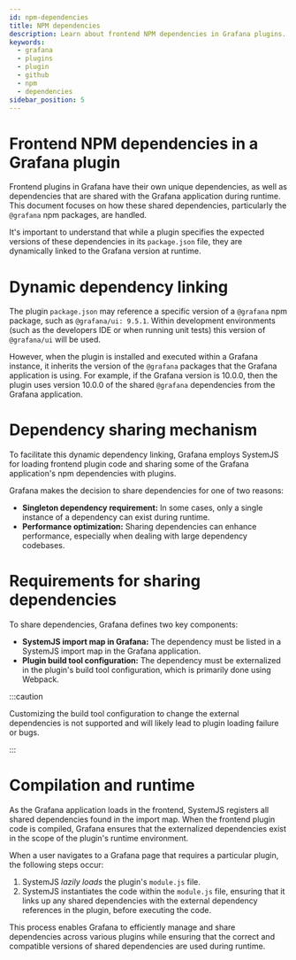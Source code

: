 ```yaml
---
id: npm-dependencies
title: NPM dependencies
description: Learn about frontend NPM dependencies in Grafana plugins.
keywords:
  - grafana
  - plugins
  - plugin
  - github
  - npm
  - dependencies
sidebar_position: 5
---
```


# Frontend NPM dependencies in a Grafana plugin

Frontend plugins in Grafana have their own unique dependencies, as well as dependencies that are shared with the Grafana application during runtime. This document focuses on how these shared dependencies, particularly the `@grafana` npm packages, are handled.

It's important to understand that while a plugin specifies the expected versions of these dependencies in its `package.json` file, they are dynamically linked to the Grafana version at runtime.

# Dynamic dependency linking

The plugin `package.json` may reference a specific version of a `@grafana` npm package, such as `@grafana/ui: 9.5.1`. Within development environments (such as the developers IDE or when running unit tests) this version of `@grafana/ui` will be used.

However, when the plugin is installed and executed within a Grafana instance, it inherits the version of the `@grafana` packages that the Grafana application is using. For example, if the Grafana version is 10.0.0, then the plugin uses version 10.0.0 of the shared `@grafana` dependencies from the Grafana application.

# Dependency sharing mechanism

To facilitate this dynamic dependency linking, Grafana employs SystemJS for loading frontend plugin code and sharing some of the Grafana application's npm dependencies with plugins.

Grafana makes the decision to share dependencies for one of two reasons:

- **Singleton dependency requirement:** In some cases, only a single instance of a dependency can exist during runtime.
- **Performance optimization:** Sharing dependencies can enhance performance, especially when dealing with large dependency codebases.

# Requirements for sharing dependencies

To share dependencies, Grafana defines two key components:

- **SystemJS import map in Grafana:** The dependency must be listed in a SystemJS import map in the Grafana application.
- **Plugin build tool configuration:** The dependency must be externalized in the plugin's build tool configuration, which is primarily done using Webpack.

:::caution

Customizing the build tool configuration to change the external dependencies is not supported and will likely lead to plugin loading failure or bugs.

:::

# Compilation and runtime

As the Grafana application loads in the frontend, SystemJS registers all shared dependencies found in the import map. When the frontend plugin code is compiled, Grafana ensures that the externalized dependencies exist in the scope of the plugin's runtime environment.

When a user navigates to a Grafana page that requires a particular plugin, the following steps occur:

1. SystemJS _lazily loads_ the plugin's `module.js` file.
1. SystemJS instantiates the code within the `module.js` file, ensuring that it links up any shared dependencies with the external dependency references in the plugin, before executing the code.

This process enables Grafana to efficiently manage and share dependencies across various plugins while ensuring that the correct and compatible versions of shared dependencies are used during runtime.
